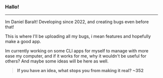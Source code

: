### Hallo!
---
Im Daniel Baralt!
Developing since 2022, and creating bugs even before that!

This is where I'll be uploading all my bugs, i mean features and hopefully make a good app.

Im currently working on some CLI apps for myself to manage with more ease my computer, and if it works for me, why it wouldn't be useful for others?
And maybe some ideas will be here as well.


> **If you have an idea, what stops you from making it real?
~352**
